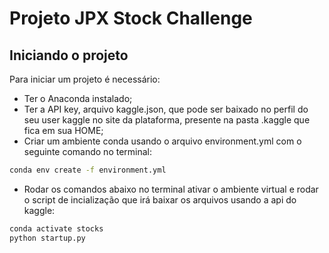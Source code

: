 # Projeto JPX Stock Challenge

## Iniciando o projeto

Para iniciar um projeto é necessário:

* Ter o Anaconda instalado;
* Ter a API key, arquivo kaggle.json, que pode ser baixado no perfil do seu user kaggle no site da plataforma, presente na pasta .kaggle que fica em sua HOME;
* Criar um ambiente conda usando o arquivo environment.yml com o seguinte comando no terminal:
```bash
conda env create -f environment.yml
```
* Rodar os comandos abaixo no terminal ativar o ambiente virtual e rodar o script de incialização que irá baixar os arquivos usando a api do kaggle:
```bash
conda activate stocks
python startup.py
```